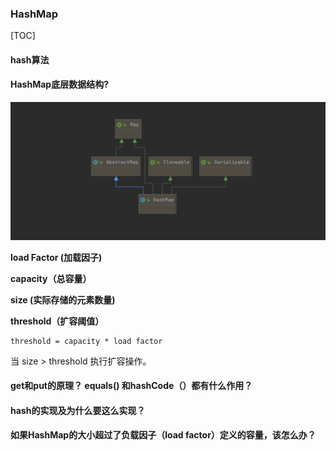 ### HashMap

[TOC]

#### hash算法





#### HashMap底层数据结构?

![20180328221507](image/hashmap/01.png)



**load Factor (加载因子)**

**capacity（总容量）** 

**size (实际存储的元素数量)**

**threshold（扩容阈值）**

```
threshold = capacity * load factor
```

当 size > threshold 执行扩容操作。











####  get和put的原理？ equals() 和hashCode（）都有什么作用？





####  hash的实现及为什么要这么实现？



####  如果HashMap的大小超过了负载因子（load factor）定义的容量，该怎么办？

